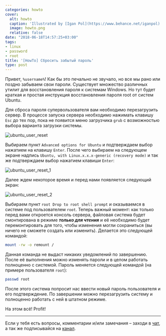 ```yaml
---
categories: howto
cover:
  alt: howto
  caption: 'Illustrated by [Igan Pol](https://www.behance.net/iganpol)'
  image: howto.png
  relative: false
date: "2018-06-18T14:57:25+03:00"
tags:
- linux
- password
- root
title: '[HowTo] Сбросить забытый пароль'
type: post
---
```


Привет, `%username%`! Как бы это печально не звучало, но все мы рано или поздно забываем свои пароли. Существует множество различных утилит для восстановления пароля к системам Windows. Но тут будет краткая и простая инструкция восстановления пароля root от систем Ubuntu.

Для сброса пароля супервользователя вам необходимо перезагрузить сервер. В процессе запуска сервера необходимо нажимать клавишу `Esc` до тех пор, пока не появится меню загрузчика `grub` с возможностью выбора варианта загрузки системы.

![ubuntu_user_reset](/wp-content/uploads/2018/06/ubuntu_user_reset.png)

Выбираем пункт `Advanced options for Ubuntu` и подтверждаем выбор нажатием на клавишу `Enter`. После чего выбираем на следующем экране надпись `Ubuntu, with Linux.x.x.x-generic (recovery mode)` и так же подтверждаем выбор нажатием клавиши `Enter`:

![ubuntu_user_reset_1](/wp-content/uploads/2018/06/ubuntu_user_reset_1.png)

Далее ждем некоторое время и перед нами появляется следующий экран:

![ubuntu_user_reset_2](/wp-content/uploads/2018/06/ubuntu_user_reset_2.png)

Выбираем пункт `root Drop to root shell prompt` и оказываемся в системе под пользователем `root`. Теперь важный момент: как только перед вами откроется консоль сервера, файловая система будет смонтирована в режиме ***только для чтения*** и её необходимо будет перемонтировать для того, чтобы изменения могли сохраниться (вы ничего не сможете создать или изменить). Делается это следующей командой:

```bash
mount -rw -o remount /
```

Данная команда не выдаст никаких уведомлений по завершению. После её выполнения можно изменять пароли и в целом работать полноценно с системой. Пароль меняется следующей командой (на примере пользователя `root`):

```bash
passwd root
```

После этого система попросит нас ввести новый пароль пользователя и его подтверждение. По завершении можно перезагрузить систему и полноценно работать с ней в штатном режиме.

На этом всё! Profit!

---
Если у тебя есть вопросы, комментарии и/или замечания – заходи в [чат](https://ttttt.me/jtprogru_chat), а так же подписывайся на [канал](https://ttttt.me/jtprogru_channel).
